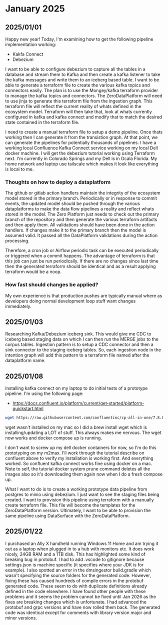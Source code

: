 # January 2025

## 2025/01/01

Happy new year! Today, I'm examining how to get the following pipeline implementation working:

* Kakfa Connect
* Debezium

I want to be able to configure debezium to capture all the tables in a database and stream them to Kafka and then create a kafka listener to take the kafka messages and write them to an iceberg based table. I want to be able to generate a terraform file to create the various kafka topics and connectors easily. The plan is to use the Mongey/kafka terraform provider to manage the kafka topics and connectors. The ZeroDataPlatform will need to use jinja to generate this terraform file from the ingestion graph. This terraform file will reflect the current reality of whats defined in the ecosystem model. Terraform will then take that, look at whats currently configured in kafka and kafka connect and modify that to match the desired state contained in the terraform file.

I need to create a manual terraform file to setup a demo pipeline. Once thats working then I can generate it from the transistion graph. At that point, we can generate the pipelines for potentially thousands of pipelines. I have a working local Confluence Kafka Connect service working on my local Dell docker machine. I will get the debezium tutorial working using Terraform next. I'm currently in Colorado Springs and my Dell is in Ocala Florida. My home network and laptop use tailscale which makes it look like everything is local to me.

### Thoughts on how to deploy a dataplatform

The github or gitlab action handlers maintain the integrity of the ecosystem model stored in the primary branch. Periodically or in response to commit events, the updated model should be pushed through the various dataplatforms to make the data flow pipelines a reality and reflect whats stored in the model. The Zero Platform just needs to check out the primary branch of the repository and then generate the various terraform artifacts and then apply them. All validations should have been done in the action handlers. If changes make it to the primary branch then the model is assumed valid. It passed all the DataPlatform validations during the action processing.

Therefore, a cron job or Airflow periodic task can be executed periodically or triggered when a commit happens. The advantage of terraform is that this job can just be run periodically. If there are no changes since last time then the generated terraform should be identical and as a result applying terraform would be a noop.

### How fast should changes be applied?

My own experience is that production pushes are typically manual where as developers doing normal development loop stuff want changes immediately.

## 2025/01/03

Researching Kafka/Debezium iceberg sink. This would give me CDC to iceberg based staging data on which I can then run the MERGE jobs to the corpus tables. Ingestion pattern is to setup a CDC connector and then a sink connector to the staging iceberg tables. So, each ingestion node in the intention graph will add this pattern to a terraform file named after the dataplatform name.

## 2025/01/08

Installing kafka connect on my laptop to do initial tests of a prototype pipeline. I'm using the following page:

* <https://docs.confluent.io/platform/current/get-started/platform-quickstart.html>

``` bash
wget https://raw.githubusercontent.com/confluentinc/cp-all-in-one/7.8.0-post/cp-all-in-one-kraft/docker-compose.yml
```

wget wasn't installed on my mac so I did a brew install wget which is installing/updating a LOT of stuff. This always makes me nervous. The wget now works and docker compose up is running.

I don't want to screw up my dell docker containers for now, so I'm do this prototyping on my m2max. I'll work through the tutorial describe on confluent above to verify my installation is working first. And everything worked. So confluent kafka connect works fine using docker on a mac. Note to self, the tutorial docker system prune command deletes all the images also so it's downloading them again now when I do a fresh compose up.

What I want to do is to create a working prototype data pipeline from postgres to minio using debezium. I just want to see the staging files being created. I want to provision this pipeline using terraform with a manually create terraform file. This file will become the templates for the ZeroDataPlatform version. Ultimately, I want to be able to provision the same pipeline using DataSurface with the ZeroDataPlatform.

## 2025/01/22

I purchased an Ally X handheld running Windows 11 Home and am trying it out as a laptop when plugged in to a hub with monitors etc. It does work nicely, 24GB RAM and a 1TB disk. This has highlighted some kind of breaking bug in protobuf. I had to add .vscode to gitignore because settings.json is machine specific (it specifies where your JDK is for example). I also spotted an error in the dmsingestor build.gradle which wasn't specifying the source folders for the generated code. However, fixing these has caused hundreds of compile errors in the protobuf generated code. These seem to do with duplicate definitions already defined in the code elsewhere. I have found other people with these problems and it seems the problem cannot be fixed until Jan 2026 as the fixes are breaking changes which is unfortunate. I had advanced the protobuf and grpc versions and have now rolled them back. The generated code was identical except for comments with library version major and minor versions.
